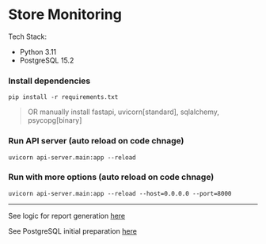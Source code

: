 # Store Monitoring

Tech Stack:

- Python 3.11
- PostgreSQL 15.2

### Install dependencies

`pip install -r requirements.txt`

> OR manually install fastapi, uvicorn[standard], sqlalchemy, psycopg[binary]

### Run API server (auto reload on code chnage)

`uvicorn api-server.main:app --reload`

### Run with more options (auto reload on code chnage)

`uvicorn api-server.main:app --reload --host=0.0.0.0 --port=8000`

---

See logic for report generation [here](Logic.md)

See PostgreSQL initial preparation [here](Logic.md)